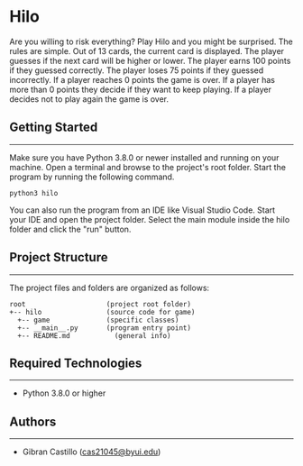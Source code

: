 # Hilo
Are you willing to risk everything? Play Hilo and you might be surprised. The rules are simple. 
Out of 13 cards, the current card is displayed. The player guesses if the next card will be higher 
or lower. The player earns 100 points if they guessed correctly. The player loses 75 points if they 
guessed incorrectly. If a player reaches 0 points the game is over. If a player has more than 0 points 
they decide if they want to keep playing. If a player decides not to play again the game is over.

## Getting Started
---
Make sure you have Python 3.8.0 or newer installed and running on your machine. Open a terminal and 
browse to the project's root folder. Start the program by running the following command.
```
python3 hilo 
```
You can also run the program from an IDE like Visual Studio Code. Start your IDE and open the 
project folder. Select the main module inside the hilo folder and click the "run" button.

## Project Structure
---
The project files and folders are organized as follows:
```
root                    (project root folder)
+-- hilo                (source code for game)
  +-- game              (specific classes)
  +-- __main__.py       (program entry point)
  +-- README.md           (general info)
```

## Required Technologies
---
* Python 3.8.0 or higher

## Authors
---
* Gibran Castillo (cas21045@byui.edu)
